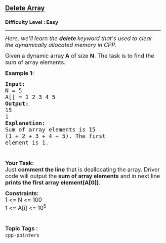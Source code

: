 <h2><a href="https://www.geeksforgeeks.org/problems/delete-array/1?page=2&category=Sorting,CPP,cpp-pointers&difficulty=Easy&status=unsolved&sortBy=submissions">Delete Array</a></h2><h3>Difficulty Level : Easy</h3><hr><div class="problems_problem_content__Xm_eO"><p><em><span style="font-size:18px">Here, we'll learn the <strong>delete </strong>keyword that's used to clear the dynamically allocated memory in CPP.</span></em></p>

<p><span style="font-size:18px">Given a dynamic array<strong> A</strong> of size <strong>N</strong>. The task is to find the sum of array elements.</span></p>

<p><span style="font-size:18px"><strong>Example 1:</strong> <strong> </strong></span></p>

<pre><span style="font-size:18px"><strong>Input:</strong>
N = 5
A[] = 1 2 3 4 5
<strong>Output: 
</strong>15
1
<strong>Explanation:</strong>
Sum of array elements is 15 
(1 + 2 + 3 + 4 + 5). The first
element is 1.</span></pre>

<p>&nbsp;</p>

<p><strong><span style="font-size:18px">Your Task:</span></strong><br>
<span style="font-size:18px">Just <strong>comment the line</strong> that is deallocating the array. Driver code will&nbsp;output the<strong> sum of array elements</strong> and in next line <strong>prints the first array element(A[0])</strong>.</span></p>

<p><span style="font-size:18px"><strong>Constraints:</strong><br>
1 &lt;= N &lt;= 100<br>
1 &lt;= A[i] &lt;= 10<sup>5</sup></span></p>
</div><br><p><span style=font-size:18px><strong>Topic Tags : </strong><br><code>cpp-pointers</code>&nbsp;
